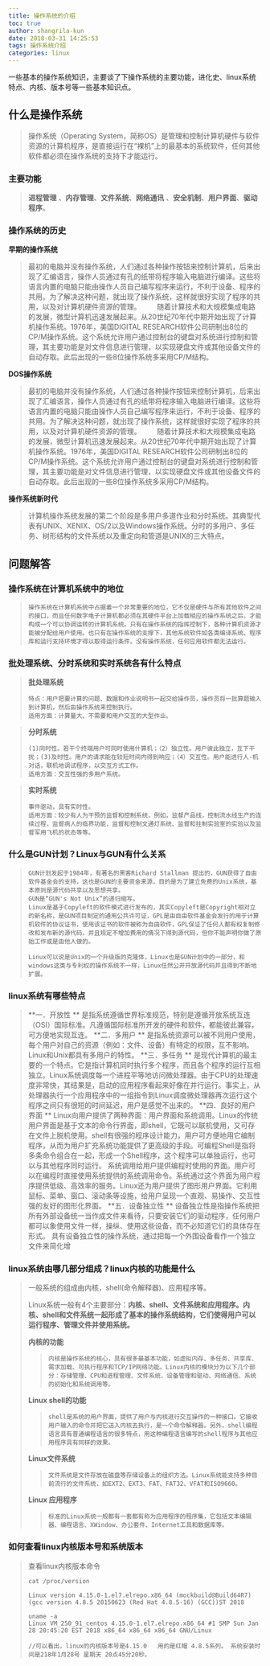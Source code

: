 ```yaml
---
title: 操作系统的介绍
toc: true
author: shangrila-kun
date: 2018-03-31 14:25:53
tags: 操作系统介绍
categories: linux
---
```


​	一些基本的操作系统知识，主要谈了下操作系统的主要功能，进化史、linux系统特点、内核、版本号等一些基本知识点。

<!--more-->

## 什么是操作系统

> 操作系统（Operating System，简称OS）是管理和控制计算机硬件与软件资源的计算机程序，是直接运行在“裸机”上的最基本的系统软件，任何其他软件都必须在操作系统的支持下才能运行。

### 主要功能

> **进程管理** 、**内存管理**、**文件系统**、**网络通讯** 、**安全机制**、**用户界面**、**驱动程序**。

### 操作系统的历史

**早期的操作系统**

> 最初的电脑并没有操作系统，人们通过各种操作按钮来控制计算机，后来出现了汇编语言，操作人员通过有孔的纸带将程序输入电脑进行编译。这些将语言内置的电脑只能由操作人员自己编写程序来运行，不利于设备、程序的共用。为了解决这种问题，就出现了操作系统，这样就很好实现了程序的共用，以及对计算机硬件资源的管理。
> 　　随着计算技术和大规模集成电路的发展，微型计算机迅速发展起来。从20世纪70年代中期开始出现了计算机操作系统。1976年，美国DIGITAL RESEARCH软件公司研制出8位的CP/M操作系统。这个系统允许用户通过控制台的键盘对系统进行控制和管理，其主要功能是对文件信息进行管理，以实现硬盘文件或其他设备文件的自动存取。此后出现的一些8位操作系统多采用CP/M结构。

**DOS操作系统**

> 最初的电脑并没有操作系统，人们通过各种操作按钮来控制计算机，后来出现了汇编语言，操作人员通过有孔的纸带将程序输入电脑进行编译。这些将语言内置的电脑只能由操作人员自己编写程序来运行，不利于设备、程序的共用。为了解决这种问题，就出现了操作系统，这样就很好实现了程序的共用，以及对计算机硬件资源的管理。
> 　　随着计算技术和大规模集成电路的发展，微型计算机迅速发展起来。从20世纪70年代中期开始出现了计算机操作系统。1976年，美国DIGITAL RESEARCH软件公司研制出8位的CP/M操作系统。这个系统允许用户通过控制台的键盘对系统进行控制和管理，其主要功能是对文件信息进行管理，以实现硬盘文件或其他设备文件的自动存取。此后出现的一些8位操作系统多采用CP/M结构。

**操作系统新时代**

> 计算机操作系统发展的第二个阶段是多用户多道作业和分时系统。其典型代表有UNIX、XENIX、OS/2以及Windows操作系统。分时的多用户、多任务、树形结构的文件系统以及重定向和管道是UNIX的三大特点。

## 问题解答

### 操作系统在计算机系统中的地位

> ```
> 操作系统在计算机系统中占据着一个非常重要的地位，它不仅是硬件与所有其他软件之间的接口，而且任何数字电子计算机都必须在其硬件平台上加载相应的操作系统之后，才能构成一个可以协调运转的计算机系统。只有在操作系统的指挥控制下，各种计算机资源才能被分配给用户使用。也只有在操作系统的支撑下，其他系统软件如各类编译系统、程序库和运行支持环境才得以取得运行条件。没有操作系统，任何应用软件都无法运行。
> ```

### 批处理系统、分时系统和实时系统各有什么特点

> **批处理系统**
>
> ```
> 特点：用户把要计算的问题、数据和作业说明书一起交给操作员，操作员将一批算题输入到计算机，然后由操作系统来控制执行。 
> 适用方面：计算量大、不需要和用户交互的大型作业。
> ```

> **分时系统**
>
> ```
> (1)同时性。若干个终端用户可同时使用什算机；（2）独立性。用户彼此独立，互下干扰；(3)及时性。用户的请求能在较短时间内得到响应；（4）交互性。用户能进行人-机对话，联机地调试程序，以交互方式工作。 
> 适用方面：交互性强的多用户系统。 
> ```

> **实时系统**
>
> ```
> 事件驱动，具有实时性。
> 适用方面：较少有人为干预的监督和控制系统，例如，监督产品线，控制流水线生产的连续过程，监督病人的临界功能，监督和控制文通灯系统、监督和拄制实验室的实验以及监督军用飞机的状态等等。
> ```

### 什么是GUN计划？Linux与GUN有什么关系

> ```
> GUN计划发起于1984年，有著名的黑客Richard Stallman 提出的，GUN获得了自由软件基金会的支持，这也是GUN的主要资金来源，目的是为了建立免费的Unix系统，基本原则是源代码共享以及思想共享。
> GUN是“GUN's Not Unix”的递归缩写。
> Linux是基于Copyleft的软件模式进行发布的，其实Copyleft是Copyright相对立的新名称，是GUN项目制定的通用公共许可证，GPL是由自由软件基金会发行的用于计算机软件的协议证书，使用该证书的软件被称为自由软件，GPL保证了任何人都有权复制修改和发布新的源代码，并且规定不增加费用的情况下得到源代码，但你不能声明你做了原始工作或是由他人做的。
>
> Linux可以说是Unix的一个升级版的克隆体，Linux也是GUN计划中的一部分，和windows这类与专利权的操作系统不一样，Linux任然公开开放源代码并且得到不断地扩展。
> ```

### linux系统有哪些特点

> **一．开放性 **
> ​	是指系统遵循世界标准规范，特别是遵循开放系统互连（OSI）国际标准。凡遵循国际标准所开发的硬件和软件，都能彼此兼容，可方便地实现互连。
> **二．多用户 **
> ​	是指系统资源可以被不同用户使用，每个用户对自己的资源（例如：文件、设备）有特定的权限，互不影响。Linux和Unix都具有多用户的特性。
> **三．多任务 **
> ​	是现代计算机的最主要的一个特点。它是指计算机同时执行多个程序，而且各个程序的运行互相独立。Linux系统调度每一个进程平等地访问微处理器。由于CPU的处理速度非常快，其结果是，启动的应用程序看起来好像在并行运行。事实上，从处理器执行一个应用程序中的一组指令到Linux调度微处理器再次运行这个程序之间只有很短的时间延迟，用户是感觉不出来的。
> **四．良好的用户界面 **
> ​	Linux向用户提供了两种界面：用户界面和系统调用。Linux的传统用户界面是基于文本的命令行界面，即shell，它既可以联机使用，又可存在文件上脱机使用。shell有很强的程序设计能力，用户可方便地用它编制程序，从而为用户扩充系统功能提供了更高级的手段。可编程Shell是指将多条命令组合在一起，形成一个Shell程序，这个程序可以单独运行，也可以与其他程序同时运行。 系统调用给用户提供编程时使用的界面。用户可以在编程时直接使用系统提供的系统调用命令。系统通过这个界面为用户程序提供低级、高效率的服务。Linux还为用户提供了图形用户界面。它利用鼠标、菜单、窗口、滚动条等设施，给用户呈现一个直观、易操作、交互性强的友好的图形化界面。
> **五．设备独立性 **
> ​	设备独立性是指操作系统把所有外部设备统一当作成文件来看待，只要安装它们的驱动程序，任何用户都可以象使用文件一样，操纵、使用这些设备，而不必知道它们的具体存在形式。 具有设备独立性的操作系统，通过把每一个外围设备看作一个独立文件来简化增

### linux系统由哪几部分组成？linux内核的功能是什么

> 一般系统的组成由内核，shell(命令解释器)、应用程序等。
>
> Linux系统一般有4个主要部分：**内核、shell、文件系统和应用程序。内核、shell和文件系统一起形成了基本的操作系统结构，它们使得用户可以运行程序、管理文件并使用系统。**
>
> **内核的功能**
>
> > ```
> > 内核是操作系统的核心，具有很多最基本功能，如虚拟内存、多任务、共享库、需求加载、可执行程序和TCP/IP网络功能。Linux内核的模块分为以下几个部分：存储管理、CPU和进程管理、文件系统、设备管理和驱动、网络通信、系统的初始化和系统调用等。
> > ```
>
> **Linux shell的功能**
>
> > ```
> > shell是系统的用户界面，提供了用户与内核进行交互操作的一种接口。它接收用户输入的命令并把它送入内核去执行，是一个命令解释器。另外，shell编程语言具有普通编程语言的很多特点，用这种编程语言编写的shell程序与其他应用程序具有同样的效果。
> > ```
>
> **Linux文件系统**
>
> > ```
> > 文件系统是文件存放在磁盘等存储设备上的组织方法。Linux系统能支持多种目前流行的文件系统，如EXT2、EXT3、FAT、FAT32、VFAT和ISO9660。
> > ```
>
> **Linux 应用程序**
>
> > ```\
> > 标准的Linux系统一般都有一套都有称为应用程序的程序集，它包括文本编辑器、编程语言、XWindow、办公套件、Internet工具和数据库等。
> > ```

### 如何查看linux内核版本号和系统版本

> 查看linux内核版本命令
>
> ```shell
> cat /proc/version
>
> Linux version 4.15.0-1.el7.elrepo.x86_64 (mockbuild@Build64R7) (gcc version 4.8.5 20150623 (Red Hat 4.8.5-16) (GCC))ST 2018
>
> uname -a
> Linux VM_250_91_centos 4.15.0-1.el7.elrepo.x86_64 #1 SMP Sun Jan 28 20:45:20 EST 2018 x86_64 x86_64 x86_64 GNU/Linux
>
> //可以看出，linux的内核版本号是4.15.0   用的是红帽 4.8.5系列。 系统安装时间是218年1月28号 星期天 20点45分20秒。
> ```
>
> 